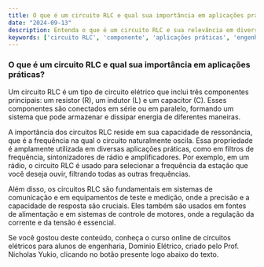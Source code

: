 ```yaml
---
title: O que é um circuito RLC e qual sua importância em aplicações práticas?
date: "2024-09-13"
description: Entenda o que é um circuito RLC e sua relevância em diversas aplicações práticas.
keywords: ['circuito RLC', 'componente', 'aplicações práticas', 'engenharia elétrica']
---
```


### O que é um circuito RLC e qual sua importância em aplicações práticas?

Um circuito RLC é um tipo de circuito elétrico que inclui três componentes principais: um resistor (R), um indutor (L) e um capacitor (C). Esses componentes são conectados em série ou em paralelo, formando um sistema que pode armazenar e dissipar energia de diferentes maneiras. 

A importância dos circuitos RLC reside em sua capacidade de ressonância, que é a frequência na qual o circuito naturalmente oscila. Essa propriedade é amplamente utilizada em diversas aplicações práticas, como em filtros de frequência, sintonizadores de rádio e amplificadores. Por exemplo, em um rádio, o circuito RLC é usado para selecionar a frequência da estação que você deseja ouvir, filtrando todas as outras frequências.

Além disso, os circuitos RLC são fundamentais em sistemas de comunicação e em equipamentos de teste e medição, onde a precisão e a capacidade de resposta são cruciais. Eles também são usados em fontes de alimentação e em sistemas de controle de motores, onde a regulação da corrente e da tensão é essencial.

Se você gostou deste conteúdo, conheça o curso online de circuitos elétricos para alunos de engenharia, Domínio Elétrico, criado pelo Prof. Nicholas Yukio, clicando no botão presente logo abaixo do texto.